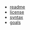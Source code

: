 <!-- docs/_sidebar.md -->

* [readme](/)
* [license](/license.md)
* [syntax](/syntax.md)
* [goals](/goals.md)
